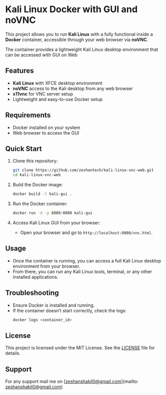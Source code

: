 # Kali Linux Docker with GUI and noVNC

This project allows you to run **Kali Linux** with a fully functional inside a **Docker** container, accessible through your web browser via **noVNC**.

The container provides a lightweight Kali Linux desktop environment that can be accessed with GUI on Web

## Features

- **Kali Linux** with XFCE desktop environment
- **noVNC** access to the Kali desktop from any web browser
- **x11vnc** for VNC server setup
- Lightweight and easy-to-use Docker setup

## Requirements

- Docker installed on your system
- Web browser to access the GUI

## Quick Start

1. Clone this repository:
    ```bash
    git clone https://github.com/zeshantech/kali-linux-vnc-web.git
    cd kali-linux-vnc-web
    ```

2. Build the Docker image:
    ```bash
    docker build -t kali-gui .
    ```

3. Run the Docker container:
    ```bash
    docker run -d -p 8080:8080 kali-gui
    ```

4. Access Kali Linux GUI from your browser:
    - Open your browser and go to `http://localhost:8080/vnc.html`.

## Usage

- Once the container is running, you can access a full Kali Linux desktop environment from your browser.
- From there, you can run any Kali Linux tools, terminal, or any other installed applications.

## Troubleshooting

- Ensure Docker is installed and running.
- If the container doesn’t start correctly, check the logs:
    ```bash
    docker logs <container_id>
    ```

## License

This project is licensed under the MIT License. See the [LICENSE](./LICENSE) file for details.

## Support
For any support mail me on [zeshanshakil0@gmail.com](mailto: zeshanshakil0@gmail.com)
